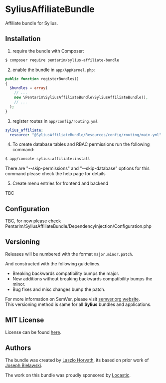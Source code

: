 SyliusAffiliateBundle
======================

Affiliate bundle for Sylius.



## Installation

  1. require the bundle with Composer:

  ```bash
  $ composer require pentarim/sylius-affiliate-bundle
  ```

  2. enable the bundle in `app/AppKernel.php`:

  ```php
  public function registerBundles()
  {
    $bundles = array(
      // ...
      new \Pentarim\SyliusAffiliateBundle\SyliusAffiliateBundle(),
      // ...
    );
  }
  ```

  3. register routes in `app/config/routing.yml`

  ```yaml
  sylius_affiliate:
    resource: "@SyliusAffiliateBundle/Resources/config/routing/main.yml"
  ```
  4. To create database tables and RBAC permissions run the
following command:

  ```bash
  $ app/console sylius:affiliate:install
  ```
  There are "--skip-permissions" and "--skip-database" options for this command please check the help page for details
  
  5. Create menu entries for frontend and backend
  
  TBC
  
Configuration
----------
TBC, for now please check Pentarim/SyliusAffiliateBundle/DependencyInjection/Configuration.php


Versioning
----------

Releases will be numbered with the format `major.minor.patch`.

And constructed with the following guidelines.

* Breaking backwards compatibility bumps the major.
* New additions without breaking backwards compatibility bumps the minor.
* Bug fixes and misc changes bump the patch.

For more information on SemVer, please visit [semver.org website](http://semver.org/).  
This versioning method is same for all **Sylius** bundles and applications.

MIT License
-----------

License can be found [here](https://github.com/Sylius/SyliusAffiliateBundle/blob/master/Resources/meta/LICENSE).

Authors
-------

The bundle was created by [Laszlo Horvath](https://github.com/pentarim), its based on prior work of [Joseph Bielawski](https://github.com/stloyd).

The work on this bundle was proudly sponsored by [Locastic](http://www.locastic.com).
